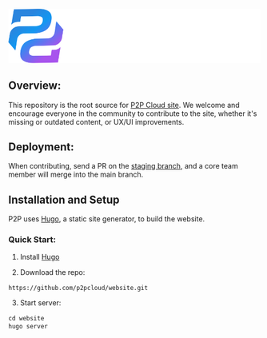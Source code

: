 ![logo](./static/img/mainpage/logo.svg)

## Overview:
This repository is the root source for [P2P Cloud site](https://p2pcloud.io/). We welcome and encourage everyone in the community to contribute to the site, whether it's missing or outdated content, or UX/UI improvements. 

## Deployment:
When contributing, send a PR on the [staging branch](https://github.com/p2pcloud/website/tree/staging), and a core team member will merge into the main branch.   

## Installation and Setup
P2P uses [Hugo](https://gohugo.io/), a static site generator, to build the website.  

### Quick Start:

1. Install [Hugo](https://gohugo.io/getting-started/installing/)

2. Download the repo:
```
https://github.com/p2pcloud/website.git
```
 3. Start server:
 ```
cd website 
hugo server
```

